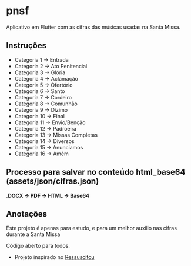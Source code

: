 # pnsf

Aplicativo em Flutter com as cifras das músicas usadas na Santa Missa.

## Instruções

* Categoria 1 -> Entrada
* Categoria 2 -> Ato Penitencial
* Categoria 3 -> Glória
* Categoria 4 -> Aclamação
* Categoria 5 -> Ofertório
* Categoria 6 -> Santo
* Categoria 7 -> Cordeiro
* Categoria 8 -> Comunhão
* Categoria 9 -> Dízimo
* Categoria 10 -> Final
* Categoria 11 -> Envio/Benção
* Categoria 12 -> Padroeira
* Categoria 13 -> Missas Completas
* Categoria 14 -> Diversos
* Categoria 15 -> Anunciamos
* Categoria 16 -> Amém

## Processo para salvar no conteúdo **html_base64** (assets/json/cifras.json)

**.DOCX -> PDF -> HTML -> Base64**

## Anotações

Este projeto é apenas para estudo, e para um melhor auxílio nas cifras durante a Santa Missa

Código aberto para todos.

- Projeto inspirado no [Ressuscitou](https://github.com/otaviogrrd/Ressuscitou_Flutter)
